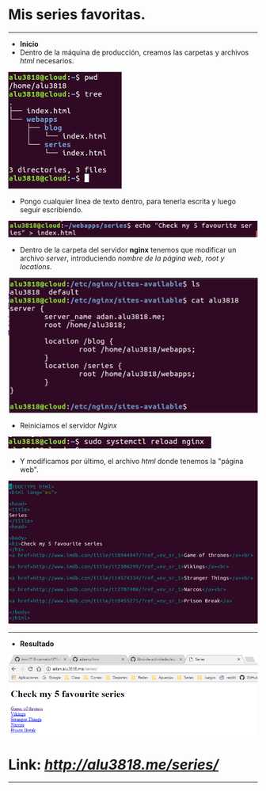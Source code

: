 # Mis series favoritas.
<hr>

-  **Inicio**
  - Dentro de la máquina de producción, creamos las carpetas y archivos *html* necesarios.

![imagen](./img/c5.PNG)

   - Pongo cualquier línea de texto dentro, para tenerla escrita y luego seguir escribiendo.

![imagen](./img/c4.PNG)

  - Dentro de la carpeta del servidor **nginx** tenemos que modificar un archivo *server*, introduciendo *nombre de la página web, root y locations.*


![imagen](./img/c6.PNG)


  - Reiniciamos el servidor *Nginx*


![imagen](./img/c2.PNG)


  - Y modificamos por último, el archivo *html* donde tenemos la "página web".


  ![imagen](./img/c7.PNG)


<hr>

-   **Resultado**

![imagen](./img/c8.PNG)

# **Link**: *http://alu3818.me/series/*

<hr>
